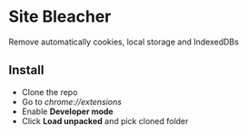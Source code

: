 # Site Bleacher
Remove automatically cookies, local storage and IndexedDBs

## Install
* Clone the repo
* Go to *chrome://extensions*
* Enable **Developer mode**
* Click **Load unpacked** and pick cloned folder
